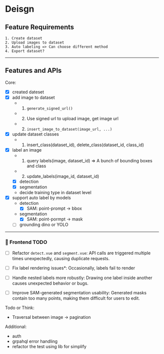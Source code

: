 # Deisgn

## Feature Requirements
    1. Create dataset
	2. Upload images to dataset
	3. Auto labeling => Can choose different method
	4. Export dataset?

---

## Features and APIs

Core:
- [x] created dateset
- [x] add image to dataset
	- 1. `generate_signed_url()`
	- 2. Use signed url to upload image, get image url
	- 2. `insert_image_to_dataset(image_url, ...)`
- [x] update dataset classes
	- 1. insert_class(dataset_id), delete_class(dataset_id, class_id)
- [x] label an image
	- 1. query labels(image, dataset_id) => A bunch of bounding boxes and class
	- 2. update_labels(image_id, dataset_id)
	- [x] detection
	- [x] segmentation
	- decide training type in dataset level
- [x] support auto label by models	
	- detection
		- [x] SAM: point-prompt  -> bbox
	- segmentation
		- [x] SAM: point-pormpt -> mask
	- [ ] grounding dino or YOLO
----


### 🧩 Frontend TODO

- [ ] Refactor `detect.vue` and `segment.vue`: API calls are triggered multiple times unexpectedly, causing duplicate requests.

- [ ] Fix label rendering issues*: Occasionally, labels fail to render

- [ ] Handle nested labels more robustly: Drawing one label inside another causes unexpected behavior or bugs.

- [ ] Improve SAM-generated segmentation usability: Generated masks contain too many points, making them difficult for users to edit.


Todo or Think:
- Traversal between image -> pagination

Additional:
- auth
- grpahql error handling
- refactor the test using lib for simplify